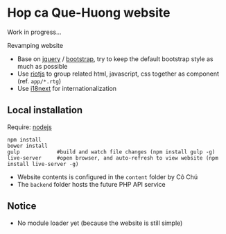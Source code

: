 # Hop ca Que-Huong website

Work in progress...

Revamping website

* Base on [jquery](http://jquery.com/) / [bootstrap](http://getbootstrap.com/), try to keep the default bootstrap style as much as possible
* Use [riotjs](http://riotjs.com/) to group related html, javascript, css together as component (ref. `app/*.rtg`)
* Use [i18next](http://i18next.com/) for internationalization


## Local installation  
Require: [nodejs](https://nodejs.org/)

```
npm install
bower install
gulp            #build and watch file changes (npm install gulp -g) 
live-server     #open browser, and auto-refresh to view website (npm install live-server -g) 
```

* Website contents is configured in the `content` folder by Cô Chú
* The `backend` folder hosts the future PHP API service


## Notice
* No module loader yet (because the website is still simple)